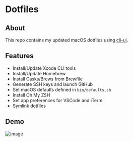 # Dotfiles

## About

This repo contains my updated macOS dotfiles using [cli-ui](https://github.com/shopify/cli-ui). 


## Features
- Install/Update Xcode CLI tools
- Install/Update Homebrew
- Install Casks/Brews from Brewfile
- Generate SSH keys and launch GitHub
- Set macOS defaults defined in `bin/defaults.sh`
- Install Oh My ZSH
- Set app preferences for VSCode and iTerm
- Symlink dotfiles


## Demo
![image](https://user-images.githubusercontent.com/11053683/117598546-066aee00-b116-11eb-820e-6c8abf82eaa4.png)
